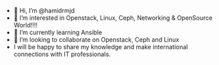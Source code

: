 - 👋 Hi, I’m @hamidrmjd
- 👀 I’m interested in Openstack, Linux, Ceph, Networking & OpenSource World!!!!
- 🌱 I’m currently learning Ansible
- 💞️ I’m looking to collaborate on Openstack, Ceph and Linux
- I will be happy to share my knowledge and make international connections with IT professionals. 

<!---
hamidrmjd/hamidrmjd is a ✨ special ✨ repository because its `README.md` (this file) appears on your GitHub profile.
You can click the Preview link to take a look at your changes.
--->
